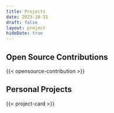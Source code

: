 ```yaml
---
title: Projects
date: 2023-10-31
draft: false
layout: project
hideDate: true
---
```


## Open Source Contributions

{{< opensource-contribution >}}

## Personal Projects

{{< project-card >}}
